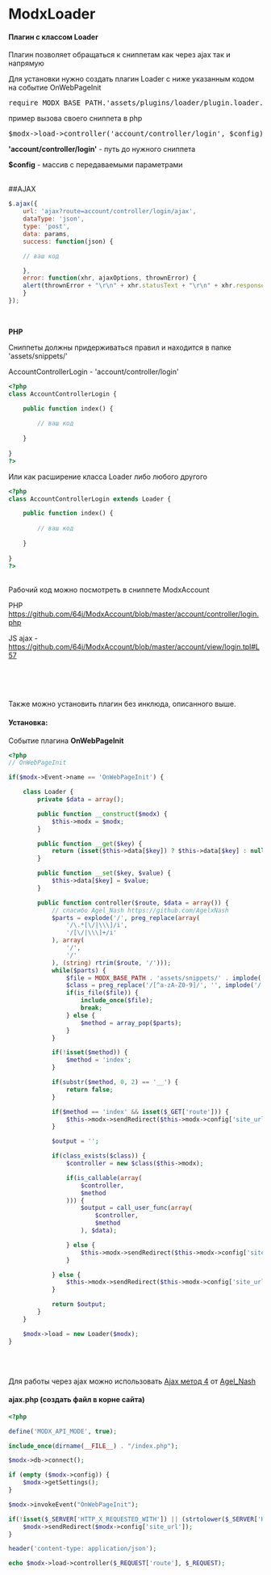 # ModxLoader

<h4>Плагин с классом Loader</h4>

<p>Плагин позволяет обращаться к сниппетам как через ajax так и напрямую</p>
<p>Для установки нужно создать плагин Loader с ниже указанным кодом на событие OnWebPageInit</p>
<pre>
require MODX_BASE_PATH.'assets/plugins/loader/plugin.loader.php';
</pre>

<p>
пример вызова своего сниппета в php
</p>
<pre>
$modx->load->controller('account/controller/login', $config);
</pre>
<p>
<b>'account/controller/login'</b> - путь до нужного сниппета
</p>
<p>
<p><b>$config</b> - массив с передаваемыми параметрами
</p>

<br>
##AJAX

```js
$.ajax({
    url: 'ajax?route=account/controller/login/ajax',
    dataType: 'json',
    type: 'post',
    data: params,
    success: function(json) {

	// ваш код

    },
    error: function(xhr, ajaxOptions, thrownError) {
	alert(thrownError + "\r\n" + xhr.statusText + "\r\n" + xhr.responseText);
    }
});
```

<br>
<p><b>PHP</b></p>
<p>Сниппеты должны придерживаться правил и находится в папке 'assets/snippets/'</p>
<p>AccountControllerLogin - 'account/controller/login'</p>

```php
<?php
class AccountControllerLogin {

	public function index() {
	
		// ваш код
		
	}
	
}
?>
```

Или как расширение класса Loader либо любого другого

```php
<?php
class AccountControllerLogin extends Loader {

	public function index() {
	
		// ваш код
		
	}
	
}
?>
```

<br>
Рабочий код можно посмотреть в сниппете ModxAccount

PHP https://github.com/64j/ModxAccount/blob/master/account/controller/login.php

JS ajax - https://github.com/64j/ModxAccount/blob/master/account/view/login.tpl#L57

<br>
<br>
<br>
<p>Также можно установить плагин без инклюда, описанного выше. </p>
<h4 id="install_modxLoader">Установка:</h4>
<p>Событие плагина <b>OnWebPageInit</b></p>

```php
<?php
// OnWebPageInit

if($modx->Event->name == 'OnWebPageInit') {

	class Loader {
		private $data = array();

		public function __construct($modx) {
			$this->modx = $modx;
		}

		public function __get($key) {
			return (isset($this->data[$key]) ? $this->data[$key] : null);
		}

		public function __set($key, $value) {
			$this->data[$key] = $value;
		}

		public function controller($route, $data = array()) {
			// спасибо Agel_Nash https://github.com/AgelxNash
			$parts = explode('/', preg_replace(array(
				'/\.*[\/|\\\]/i',
				'/[\/|\\\]+/i'
			), array(
				'/',
				'/'
			), (string) rtrim($route, '/')));
			while($parts) {
				$file = MODX_BASE_PATH . 'assets/snippets/' . implode('/', $parts) . '.php';
				$class = preg_replace('/[^a-zA-Z0-9]/', '', implode('/', $parts));
				if(is_file($file)) {
					include_once($file);
					break;
				} else {
					$method = array_pop($parts);
				}
			}

			if(!isset($method)) {
				$method = 'index';
			}

			if(substr($method, 0, 2) == '__') {
				return false;
			}

			if($method == 'index' && isset($_GET['route'])) {
				$this->modx->sendRedirect($this->modx->config['site_url']);
			}

			$output = '';

			if(class_exists($class)) {
				$controller = new $class($this->modx);

				if(is_callable(array(
					$controller,
					$method
				))) {
					$output = call_user_func(array(
						$controller,
						$method
					), $data);

				} else {
					$this->modx->sendRedirect($this->modx->config['site_url']);
				}

			} else {
				$this->modx->sendRedirect($this->modx->config['site_url']);
			}

			return $output;
		}
	}

	$modx->load = new Loader($modx);
}

```

<br>
<br>
<p>Для работы через ajax можно использовать <a href="http://modx.im/blog/triks/2103.html" target="_blank">Ajax метод 4</a> от <a href="https://github.com/AgelxNash" target="_blank">Agel_Nash</a></p>
<h4 id="ajax_method_4"><b>ajax.php</b> (создать файл в корне сайта)</h4>

```php
<?php

define('MODX_API_MODE', true);

include_once(dirname(__FILE__) . "/index.php");

$modx->db->connect();

if (empty ($modx->config)) {
    $modx->getSettings();
}

$modx->invokeEvent("OnWebPageInit");

if(!isset($_SERVER['HTTP_X_REQUESTED_WITH']) || (strtolower($_SERVER['HTTP_X_REQUESTED_WITH']) != 'xmlhttprequest') || ($_SERVER['REQUEST_METHOD'] != 'POST')){
    $modx->sendRedirect($modx->config['site_url']);
}

header('content-type: application/json');

echo $modx->load->controller($_REQUEST['route'], $_REQUEST);
```
